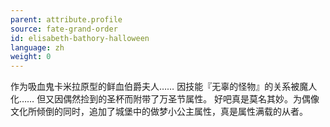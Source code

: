 ```yaml
---
parent: attribute.profile
source: fate-grand-order
id: elisabeth-bathory-halloween
language: zh
weight: 0
---
```


作为吸血鬼卡米拉原型的鲜血伯爵夫人……
因技能『无辜的怪物』的关系被魔人化……
但又因偶然捡到的圣杯而附带了万圣节属性。
好吧真是莫名其妙。为偶像文化所倾倒的同时，追加了城堡中的做梦小公主属性，真是属性满载的从者。
